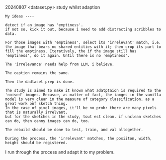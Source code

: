 


20240807 
<dataset.py>
study whilst adaption

    My ideas ----

    detect if an image has 'emptiness'. 
    if not so, kick it out, because i need to add distracting scribbles to data.

    For those images with 'emptiness', select its 'irrelevant' match, i.e. the image that bears no shared entities with it; then crop its part to   fill the emptiness. Iteratively, the if the image still has 'emptiness', do it again. Until there is no 'emptiness'.

    The 'irrelevance' needs help from LLM, i believe.

    The caption remains the same.

    Then the dadtaset prep is done.

    The study is aimed to make it known what adatptaion is required to the 'noised' images. Becasue, as matter of fact, the iamges in the vanilla   model is very clean in the measure of category classification, as a great work onf sketch thing.
    In the case of pixel images, it'll be no prob: there are many pixels that is naturally irrelvant.
    but for the sketches in the study, tout est clean. if unclean sketches can do, then canny images can do, too.

    The rebuild should be done to test, train, and val altogether.

    During the process, the 'irrelevant' matches, the posiiton, width, height should be registered.

 I run through the process and adapt it to my problem.


